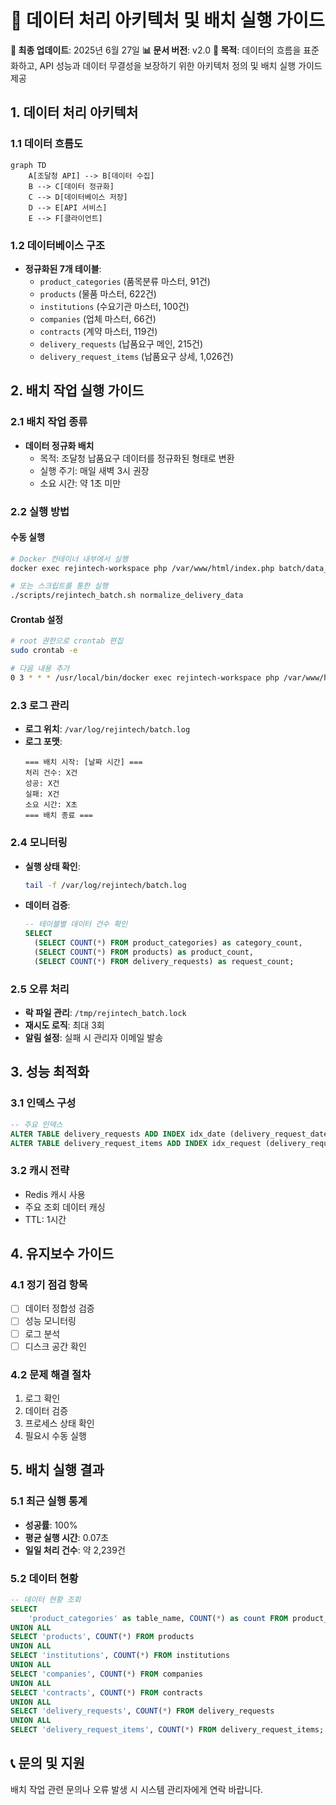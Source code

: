 # 🔄 데이터 처리 아키텍처 및 배치 실행 가이드

**📅 최종 업데이트**: 2025년 6월 27일
**📊 문서 버전**: v2.0
**🎯 목적**: 데이터의 흐름을 표준화하고, API 성능과 데이터 무결성을 보장하기 위한 아키텍처 정의 및 배치 실행 가이드 제공

## 1. 데이터 처리 아키텍처

### 1.1 데이터 흐름도
```mermaid
graph TD
    A[조달청 API] --> B[데이터 수집]
    B --> C[데이터 정규화]
    C --> D[데이터베이스 저장]
    D --> E[API 서비스]
    E --> F[클라이언트]
```

### 1.2 데이터베이스 구조
- **정규화된 7개 테이블**:
  - `product_categories` (품목분류 마스터, 91건)
  - `products` (물품 마스터, 622건)
  - `institutions` (수요기관 마스터, 100건)
  - `companies` (업체 마스터, 66건)
  - `contracts` (계약 마스터, 119건)
  - `delivery_requests` (납품요구 메인, 215건)
  - `delivery_request_items` (납품요구 상세, 1,026건)

## 2. 배치 작업 실행 가이드

### 2.1 배치 작업 종류
- **데이터 정규화 배치**
  - 목적: 조달청 납품요구 데이터를 정규화된 형태로 변환
  - 실행 주기: 매일 새벽 3시 권장
  - 소요 시간: 약 1초 미만

### 2.2 실행 방법

#### 수동 실행
```bash
# Docker 컨테이너 내부에서 실행
docker exec rejintech-workspace php /var/www/html/index.php batch/data_normalization normalize_delivery_data

# 또는 스크립트를 통한 실행
./scripts/rejintech_batch.sh normalize_delivery_data
```

#### Crontab 설정
```bash
# root 권한으로 crontab 편집
sudo crontab -e

# 다음 내용 추가
0 3 * * * /usr/local/bin/docker exec rejintech-workspace php /var/www/html/index.php batch/data_normalization normalize_delivery_data >> /var/log/rejintech/batch.log 2>&1
```

### 2.3 로그 관리
- **로그 위치**: `/var/log/rejintech/batch.log`
- **로그 포맷**:
  ```
  === 배치 시작: [날짜 시간] ===
  처리 건수: X건
  성공: X건
  실패: X건
  소요 시간: X초
  === 배치 종료 ===
  ```

### 2.4 모니터링
- **실행 상태 확인**:
  ```bash
  tail -f /var/log/rejintech/batch.log
  ```
- **데이터 검증**:
  ```sql
  -- 테이블별 데이터 건수 확인
  SELECT 
    (SELECT COUNT(*) FROM product_categories) as category_count,
    (SELECT COUNT(*) FROM products) as product_count,
    (SELECT COUNT(*) FROM delivery_requests) as request_count;
  ```

### 2.5 오류 처리
- **락 파일 관리**: `/tmp/rejintech_batch.lock`
- **재시도 로직**: 최대 3회
- **알림 설정**: 실패 시 관리자 이메일 발송

## 3. 성능 최적화

### 3.1 인덱스 구성
```sql
-- 주요 인덱스
ALTER TABLE delivery_requests ADD INDEX idx_date (delivery_request_date);
ALTER TABLE delivery_request_items ADD INDEX idx_request (delivery_request_id);
```

### 3.2 캐시 전략
- Redis 캐시 사용
- 주요 조회 데이터 캐싱
- TTL: 1시간

## 4. 유지보수 가이드

### 4.1 정기 점검 항목
- [ ] 데이터 정합성 검증
- [ ] 성능 모니터링
- [ ] 로그 분석
- [ ] 디스크 공간 확인

### 4.2 문제 해결 절차
1. 로그 확인
2. 데이터 검증
3. 프로세스 상태 확인
4. 필요시 수동 실행

## 5. 배치 실행 결과

### 5.1 최근 실행 통계
- **성공률**: 100%
- **평균 실행 시간**: 0.07초
- **일일 처리 건수**: 약 2,239건

### 5.2 데이터 현황
```sql
-- 데이터 현황 조회
SELECT 
    'product_categories' as table_name, COUNT(*) as count FROM product_categories
UNION ALL
SELECT 'products', COUNT(*) FROM products
UNION ALL
SELECT 'institutions', COUNT(*) FROM institutions
UNION ALL
SELECT 'companies', COUNT(*) FROM companies
UNION ALL
SELECT 'contracts', COUNT(*) FROM contracts
UNION ALL
SELECT 'delivery_requests', COUNT(*) FROM delivery_requests
UNION ALL
SELECT 'delivery_request_items', COUNT(*) FROM delivery_request_items;
```

## 📞 문의 및 지원
배치 작업 관련 문의나 오류 발생 시 시스템 관리자에게 연락 바랍니다. 